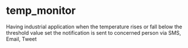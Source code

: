 # temp_monitor
Having industrial application when the temperature rises or fall below the threshold value set the notification is sent to concerned person via SMS, Email, Tweet
